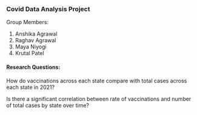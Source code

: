 ### Covid Data Analysis Project

Group Members:
1. Anshika Agrawal
2. Raghav Agrawal
3. Maya Niyogi
4. Krutal Patel


#### Research Questions:
How do vaccinations across each state compare with total cases across each state in 2021?

Is there a significant correlation between rate of vaccinations and number of total cases by state over time?


